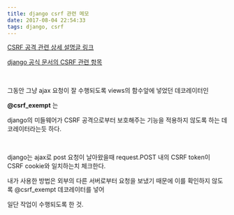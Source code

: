 ```yaml
---
title: django csrf 관련 메모
date: 2017-08-04 22:54:33
tags: django, csrf
---
```


[CSRF 공격 관련 상세 설명글 링크](http://www.insilicogen.com/blog/55)

[django 공식 문서의 CSRF 관련 항목](https://docs.djangoproject.com/en/1.11/ref/csrf/)

<br>

그동안 그냥 ajax 요청이 잘 수행되도록 views의 함수앞에 넣었던 데코레이터인

__@csrf_exempt__ 는

django의 미들웨어가 CSRF 공격으로부터 보호해주는 기능을 적용하지 않도록 하는 데코레이터라는듯 하다.

<br>

django는 ajax로 post 요청이 날아왔을때 request.POST 내의 CSRF token이 CSRF cookie와 일치하는치 체크한다.

내가 사용한 방법은 외부의 다른 서버로부터 요청을 보냈기 때문에 이를 확인하지 않도록 @csrf_exempt 데코레이터를 넣어

일단 작업이 수행되도록 한 것.